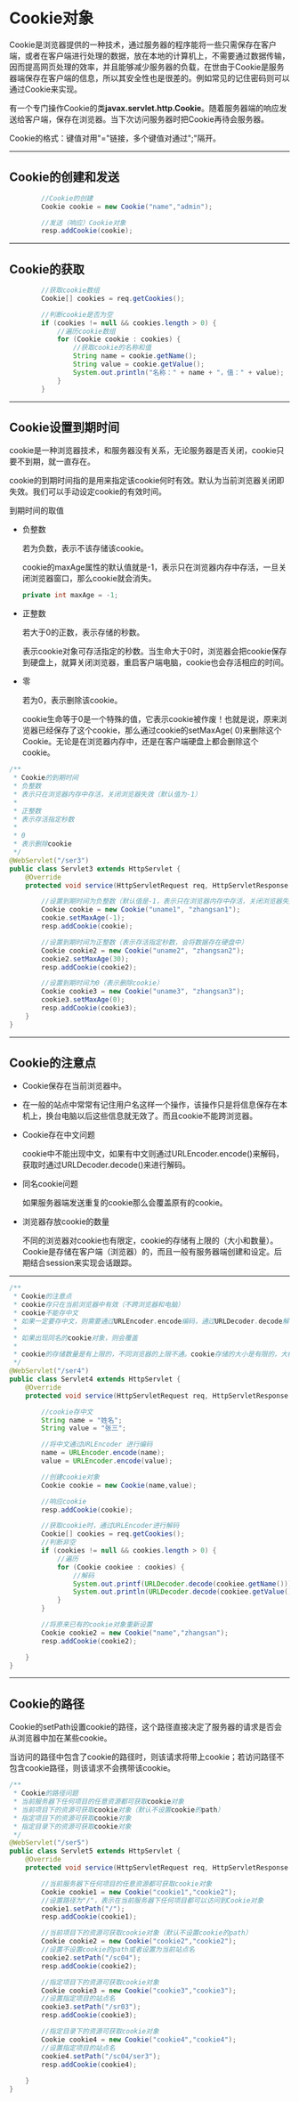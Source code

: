 # Cookie对象

Cookie是浏览器提供的一种技术，通过服务器的程序能将一些只需保存在客户端，或者在客户端进行处理的数据，放在本地的计算机上，不需要通过数据传输，因而提高网页处理的效率，并且能够减少服务器的负载，在世由于Cookie是服务器端保存在客户端的信息，所以其安全性也是很差的。例如常见的记住密码则可以通过Cookie来实现。

有一个专门操作Cookie的类**javax.servlet.http.Cookie**。随着服务器端的响应发送给客户端，保存在浏览器。当下次访问服务器时把Cookie再待会服务器。

Cookie的格式：键值对用"="链接，多个键值对通过";"隔开。

------



## Cookie的创建和发送

```java
        //Cookie的创建
        Cookie cookie = new Cookie("name","admin");

        //发送（响应）Cookie对象
        resp.addCookie(cookie);
```



------



## Cookie的获取

```java
        //获取cookie数组
        Cookie[] cookies = req.getCookies();

        //判断cookie是否为空
        if (cookies != null && cookies.length > 0) {
            //遍历cookie数组
            for (Cookie cookie : cookies) {
                //获取cookie的名称和值
                String name = cookie.getName();
                String value = cookie.getValue();
                System.out.println("名称：" + name + "，值：" + value);
            }
        }

```



 

------



## Cookie设置到期时间

cookie是一种浏览器技术，和服务器没有关系，无论服务器是否关闭，cookie只要不到期，就一直存在。

cookie的到期时间指的是用来指定该cookie何时有效。默认为当前浏览器关闭即失效。我们可以手动设定cookie的有效时间。

到期时间的取值

- 负整数

  若为负数，表示不该存储该cookie。

  cookie的maxAge属性的默认值就是-1，表示只在浏览器内存中存活，一旦关闭浏览器窗口，那么cookie就会消失。

  ```Java
  private int maxAge = -1;
  ```

  

- 正整数

  若大于0的正数，表示存储的秒数。

  表示cookie对象可存活指定的秒数。当生命大于0时，浏览器会把cookie保存到硬盘上，就算关闭浏览器，重启客户端电脑，cookie也会存活相应的时间。

- 零

  若为0，表示删除该cookie。

  cookie生命等于0是一个特殊的值，它表示cookie被作废！也就是说，原来浏览器已经保存了这个cookie，那么通过cookie的setMaxAge( 0)来删除这个Cookie。无论是在浏览器内存中，还是在客户端硬盘上都会删除这个cookie。

```Java
/**
 * Cookie的到期时间
 * 负整数
 * 表示只在浏览器内存中存活，关闭浏览器失效（默认值为-1）
 *
 * 正整数
 * 表示存活指定秒数
 *
 * 0
 * 表示删除cookie
 */
@WebServlet("/ser3")
public class Servlet3 extends HttpServlet {
    @Override
    protected void service(HttpServletRequest req, HttpServletResponse resp) throws ServletException, IOException {

        //设置到期时间为负整数（默认值是-1，表示只在浏览器内存中存活，关闭浏览器失效）
        Cookie cookie = new Cookie("uname1", "zhangsan1");
        cookie.setMaxAge(-1);
        resp.addCookie(cookie);

        //设置到期时间为正整数（表示存活指定秒数，会将数据存在硬盘中）
        Cookie cookie2 = new Cookie("uname2", "zhangsan2");
        cookie2.setMaxAge(30);
        resp.addCookie(cookie2);

        //设置到期时间为0（表示删除cookie）
        Cookie cookie3 = new Cookie("uname3", "zhangsan3");
        cookie3.setMaxAge(0);
        resp.addCookie(cookie3);
    }
}

```



------



## Cookie的注意点

- Cookie保存在当前浏览器中。

- 在一般的站点中常常有记住用户名这样一个操作，该操作只是将信息保存在本机上，换台电脑以后这些信息就无效了。而且cookie不能跨浏览器。

- Cookie存在中文问题

  cookie中不能出现中文，如果有中文则通过URLEncoder.encode()来解码，获取时通过URLDecoder.decode()来进行解码。

  

- 同名cookie问题

  如果服务器端发送重复的cookie那么会覆盖原有的cookie。

- 浏览器存放cookie的数量

  不同的浏览器对cookie也有限定，cookie的存储有上限的（大小和数量）。Cookie是存储在客户端（浏览器）的，而且一般有服务器端创建和设定。后期结合session来实现会话跟踪。

------

```Java
/**
 * Cookie的注意点
 * cookie存只在当前浏览器中有效（不跨浏览器和电脑）
 * cookie不能存中文
 * 如果一定要存中文，则需要通过URLEncoder.encode编码，通过URLDecoder.decode解码
 *
 * 如果出现同名的cookie对象，则会覆盖
 *
 * cookie的存储数量是有上限的，不同浏览器的上限不通。cookie存储的大小是有限的，大概在4kb左右
 */
@WebServlet("/ser4")
public class Servlet4 extends HttpServlet {
    @Override
    protected void service(HttpServletRequest req, HttpServletResponse resp) throws ServletException, IOException {

        //cookie存中文
        String name = "姓名";
        String value = "张三";

        //将中文通过URLEncoder 进行编码
        name = URLEncoder.encode(name);
        value = URLEncoder.encode(value);

        //创建cookie对象
        Cookie cookie = new Cookie(name,value);

        //响应cookie
        resp.addCookie(cookie);

        //获取cookie时，通过URLEncoder进行解码
        Cookie[] cookies = req.getCookies();
        //判断非空
        if (cookies != null && cookies.length > 0) {
            //遍历
            for (Cookie cookiee : cookies) {
                //解码
                System.out.printf(URLDecoder.decode(cookiee.getName()));
                System.out.println(URLDecoder.decode(cookiee.getValue()));
            }
        }

        //将原来已有的cookie对象重新设置
        Cookie cookie2 = new Cookie("name","zhangsan");
        resp.addCookie(cookie2);

    }
}
```



------



## Cookie的路径

Cookie的setPath设置cookie的路径，这个路径直接决定了服务器的请求是否会从浏览器中加在某些cookie。

当访问的路径中包含了cookie的路径时，则该请求将带上cookie；若访问路径不包含cookie路径，则该请求不会携带该cookie。



```java
/**
 * Cookie的路径问题
 * 当前服务器下任何项目的任意资源都可获取cookie对象
 * 当前项目下的资源可获取cookie对象（默认不设置cookie的path）
 * 指定项目下的资源可获取cookie对象
 * 指定目录下的资源可获取cookie对象
 */
@WebServlet("/ser5")
public class Servlet5 extends HttpServlet {
    @Override
    protected void service(HttpServletRequest req, HttpServletResponse resp) throws ServletException, IOException {

        //当前服务器下任何项目的任意资源都可获取cookie对象
        Cookie cookie1 = new Cookie("cookie1","cookie2");
        //设置路径为"/"，表示在当前服务器下任何项目都可以访问到Cookie对象
        cookie1.setPath("/");
        resp.addCookie(cookie1);

        //当前项目下的资源可获取cookie对象（默认不设置cookie的path）
        Cookie cookie2 = new Cookie("cookie2","cookie2");
        //设置不设置cookie的path或者设置为当前站点名
        cookie2.setPath("/sc04");
        resp.addCookie(cookie2);

        //指定项目下的资源可获取cookie对象
        Cookie cookie3 = new Cookie("cookie3","cookie3");
        //设置指定项目的站点名
        cookie3.setPath("/sr03");
        resp.addCookie(cookie3);

        //指定目录下的资源可获取cookie对象
        Cookie cookie4 = new Cookie("cookie4","cookie4");
        //设置指定项目的站点名
        cookie4.setPath("/sc04/ser3");
        resp.addCookie(cookie4);
        
    }
}
```

